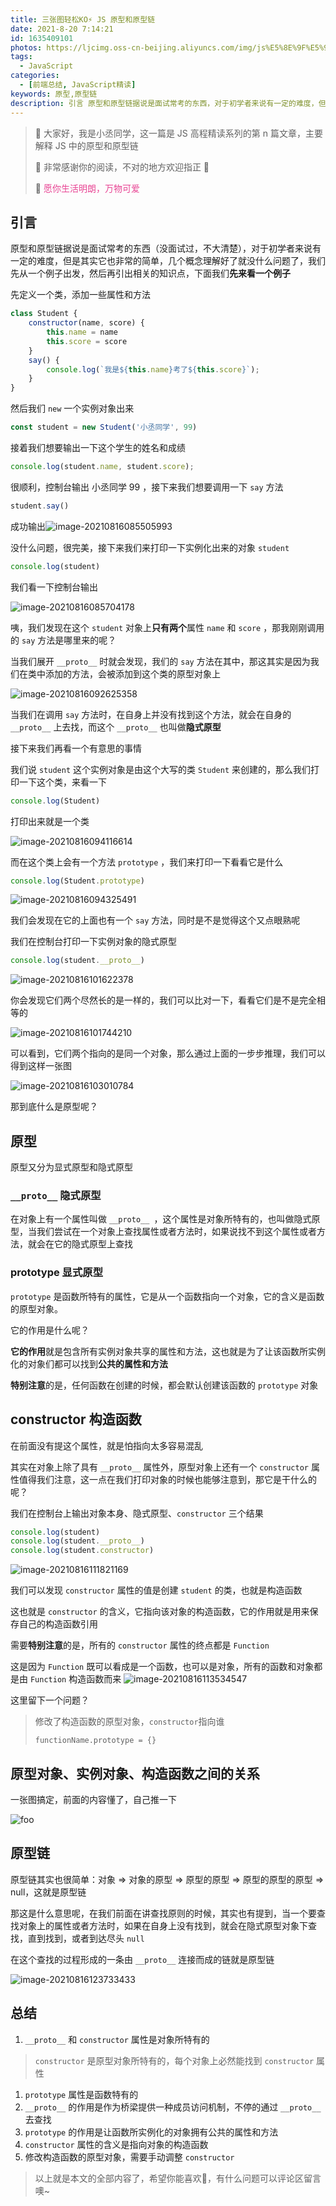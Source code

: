 ```yaml
---
title: 三张图轻松KO⚡ JS 原型和原型链
date: 2021-8-20 7:14:21
id: 1635409101
photos: https://ljcimg.oss-cn-beijing.aliyuncs.com/img/js%E5%8E%9F%E5%9E%8B%E5%92%8C%E5%8E%9F%E5%9E%8B%E9%93%BE.png
tags:
  - JavaScript
categories:
  - [前端总结, JavaScript精读]
keywords: 原型,原型链
description: 引言 原型和原型链据说是面试常考的东西，对于初学者来说有一定的难度，但是其实它也非常的简单，几个概念理解好了就没什么问题了，我们先从一个例子出发，然后再引出相关的知识点
---
```



> 📢 大家好，我是小丞同学，这一篇是 JS 高程精读系列的第 n 篇文章，主要解释 JS 中的原型和原型链
>
> 📢 非常感谢你的阅读，不对的地方欢迎指正 🙏
>
> 📢 <font color=#e84393>愿你生活明朗，万物可爱</font>

## 引言

原型和原型链据说是面试常考的东西（没面试过，不大清楚），对于初学者来说有一定的难度，但是其实它也非常的简单，几个概念理解好了就没什么问题了，我们先从一个例子出发，然后再引出相关的知识点，下面我们**先来看一个例子**

先定义一个类，添加一些属性和方法

```js
class Student {
    constructor(name, score) {
        this.name = name
        this.score = score
    }
    say() {
        console.log(`我是${this.name}考了${this.score}`);
    }
}
```

然后我们 `new` 一个实例对象出来

```js
const student = new Student('小丞同学', 99)
```

 接着我们想要输出一下这个学生的姓名和成绩

```js
console.log(student.name, student.score);
```

很顺利，控制台输出 小丞同学 99 ，接下来我们想要调用一下 `say` 方法

```js
student.say()
```

成功输出![image-20210816085505993](https://ljcimg.oss-cn-beijing.aliyuncs.com/img/image-20210816085505993.png)

没什么问题，很完美，接下来我们来打印一下实例化出来的对象 `student`

```js
console.log(student)
```

我们看一下控制台输出

![image-20210816085704178](https://ljcimg.oss-cn-beijing.aliyuncs.com/img/image-20210816085704178.png)

咦，我们发现在这个 `student` 对象上**只有两个**属性 `name` 和 `score` ，那我刚刚调用的 `say` 方法是哪里来的呢？

当我们展开 `__proto__` 时就会发现，我们的 `say` 方法在其中，那这其实是因为我们在类中添加的方法，会被添加到这个类的原型对象上

![image-20210816092625358](https://ljcimg.oss-cn-beijing.aliyuncs.com/img/image-20210816092625358.png)



当我们在调用 `say` 方法时，在自身上并没有找到这个方法，就会在自身的 `__proto__` 上去找，而这个 `__proto__` 也叫做**隐式原型**

接下来我们再看一个有意思的事情

我们说 `student` 这个实例对象是由这个大写的类 `Student` 来创建的，那么我们打印一下这个类，来看一下

```js
console.log(Student)
```

打印出来就是一个类

![image-20210816094116614](https://ljcimg.oss-cn-beijing.aliyuncs.com/img/image-20210816094116614.png)

 而在这个类上会有一个方法 `prototype`  ，我们来打印一下看看它是什么

```js
console.log(Student.prototype)
```

![image-20210816094325491](https://ljcimg.oss-cn-beijing.aliyuncs.com/img/image-20210816094325491.png)

我们会发现在它的上面也有一个 `say` 方法，同时是不是觉得这个又点眼熟呢

我们在控制台打印一下实例对象的隐式原型

```js
console.log(student.__proto__)
```

![image-20210816101622378](https://ljcimg.oss-cn-beijing.aliyuncs.com/img/image-20210816101622378.png)

你会发现它们两个尽然长的是一样的，我们可以比对一下，看看它们是不是完全相等的

![image-20210816101744210](https://ljcimg.oss-cn-beijing.aliyuncs.com/img/image-20210816101744210.png)

可以看到，它们两个指向的是同一个对象，那么通过上面的一步步推理，我们可以得到这样一张图

![image-20210816103010784](https://ljcimg.oss-cn-beijing.aliyuncs.com/img/image-20210816103010784.png)

那到底什么是原型呢？

## 原型

原型又分为显式原型和隐式原型

### `__proto__`  隐式原型

在对象上有一个属性叫做 `__proto__ `，这个属性是对象所特有的，也叫做隐式原型，当我们尝试在一个对象上查找属性或者方法时，如果说找不到这个属性或者方法，就会在它的隐式原型上查找

### prototype 显式原型

`prototype` 是函数所特有的属性，它是从一个函数指向一个对象，它的含义是函数的原型对象。

它的作用是什么呢？

**它的作用**就是包含所有实例对象共享的属性和方法，这也就是为了让该函数所实例化的对象们都可以找到**公共的属性和方法**

**特别注意**的是，任何函数在创建的时候，都会默认创建该函数的 `prototype` 对象

## constructor 构造函数

在前面没有提这个属性，就是怕指向太多容易混乱

其实在对象上除了具有 `__proto__` 属性外，原型对象上还有一个 `constructor` 属性值得我们注意，这一点在我们打印对象的时候也能够注意到，那它是干什么的呢？

我们在控制台上输出对象本身、隐式原型、`constructor` 三个结果

```js
console.log(student)
console.log(student.__proto__)
console.log(student.constructor)
```

![image-20210816111821169](https://ljcimg.oss-cn-beijing.aliyuncs.com/img/image-20210816111821169.png)

我们可以发现 `constructor` 属性的值是创建 `student` 的类，也就是构造函数

这也就是 `constructor` 的含义，它指向该对象的构造函数，它的作用就是用来保存自己的构造函数引用

需要**特别注意**的是，所有的 `constructor` 属性的终点都是 `Function` 

这是因为 `Function` 既可以看成是一个函数，也可以是对象，所有的函数和对象都是由 `Function` 构造函数而来
![image-20210816113534547](https://ljcimg.oss-cn-beijing.aliyuncs.com/img/image-20210816113534547.png)

这里留下一个问题？

> 修改了构造函数的原型对象，`constructor`指向谁
>
> `functionName.prototype = {}`

## 原型对象、实例对象、构造函数之间的关系

一张图搞定，前面的内容懂了，自己推一下

![foo](https://ljcimg.oss-cn-beijing.aliyuncs.com/img/foo.png)

## 原型链

原型链其实也很简单：对象 => 对象的原型 => 原型的原型 => 原型的原型的原型 => null，这就是原型链

那这是什么意思呢，在我们前面在讲查找原则的时候，其实也有提到，当一个要查找对象上的属性或者方法时，如果在自身上没有找到，就会在隐式原型对象下查找，直到找到，或者到达尽头 `null`

在这个查找的过程形成的一条由 `__proto__` 连接而成的链就是原型链

![image-20210816123733433](https://ljcimg.oss-cn-beijing.aliyuncs.com/img/image-20210816123733433.png)

## 总结

1. `__proto__`  和 `constructor` 属性是对象所特有的

> `constructor` 是原型对象所特有的，每个对象上必然能找到 `constructor` 属性

1. `prototype` 属性是函数特有的
2. `__proto__` 的作用是作为桥梁提供一种成员访问机制，不停的通过 `__proto__` 去查找
3. `prototype` 的作用是让函数所实例化的对象拥有公共的属性和方法
4. `constructor` 属性的含义是指向对象的构造函数
5. 修改构造函数的原型对象，需要手动调整 `constructor`

> 以上就是本文的全部内容了，希望你能喜欢💛，有什么问题可以评论区留言噢~

